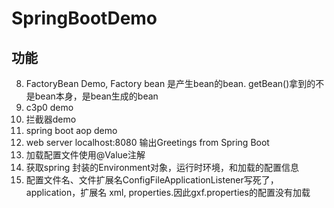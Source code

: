 # SpringBootDemo
## 功能
8. FactoryBean Demo, Factory bean 是产生bean的bean. getBean()拿到的不是bean本身，是bean生成的bean
7. c3p0 demo
6. 拦截器demo
5. spring boot aop demo
4. web server localhost:8080 输出Greetings from Spring Boot
3. 加载配置文件使用@Value注解
2. 获取spring 封装的Environment对象，运行时环境，和加载的配置信息
1. 配置文件名、文件扩展名ConfigFileApplicationListener写死了，application，扩展名 xml, properties.因此gxf.properties的配置没有加载